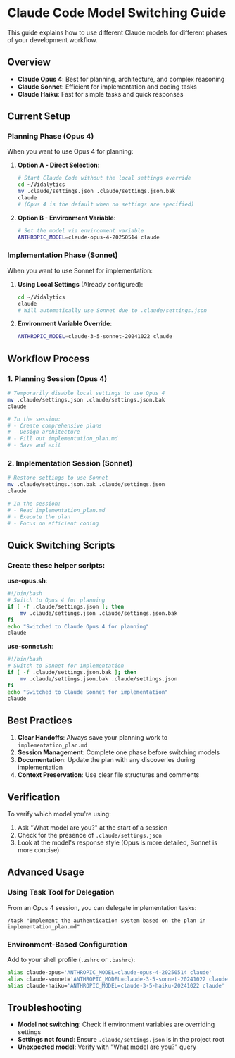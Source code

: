 # Claude Code Model Switching Guide

This guide explains how to use different Claude models for different phases of your development workflow.

## Overview

- **Claude Opus 4**: Best for planning, architecture, and complex reasoning
- **Claude Sonnet**: Efficient for implementation and coding tasks
- **Claude Haiku**: Fast for simple tasks and quick responses

## Current Setup

### Planning Phase (Opus 4)
When you want to use Opus 4 for planning:

1. **Option A - Direct Selection**:
   ```bash
   # Start Claude Code without the local settings override
   cd ~/Vidalytics
   mv .claude/settings.json .claude/settings.json.bak
   claude
   # (Opus 4 is the default when no settings are specified)
   ```

2. **Option B - Environment Variable**:
   ```bash
   # Set the model via environment variable
   ANTHROPIC_MODEL=claude-opus-4-20250514 claude
   ```

### Implementation Phase (Sonnet)
When you want to use Sonnet for implementation:

1. **Using Local Settings** (Already configured):
   ```bash
   cd ~/Vidalytics
   claude
   # Will automatically use Sonnet due to .claude/settings.json
   ```

2. **Environment Variable Override**:
   ```bash
   ANTHROPIC_MODEL=claude-3-5-sonnet-20241022 claude
   ```

## Workflow Process

### 1. Planning Session (Opus 4)
```bash
# Temporarily disable local settings to use Opus 4
mv .claude/settings.json .claude/settings.json.bak
claude

# In the session:
# - Create comprehensive plans
# - Design architecture
# - Fill out implementation_plan.md
# - Save and exit
```

### 2. Implementation Session (Sonnet)
```bash
# Restore settings to use Sonnet
mv .claude/settings.json.bak .claude/settings.json
claude

# In the session:
# - Read implementation_plan.md
# - Execute the plan
# - Focus on efficient coding
```

## Quick Switching Scripts

### Create these helper scripts:

**use-opus.sh**:
```bash
#!/bin/bash
# Switch to Opus 4 for planning
if [ -f .claude/settings.json ]; then
    mv .claude/settings.json .claude/settings.json.bak
fi
echo "Switched to Claude Opus 4 for planning"
claude
```

**use-sonnet.sh**:
```bash
#!/bin/bash
# Switch to Sonnet for implementation
if [ -f .claude/settings.json.bak ]; then
    mv .claude/settings.json.bak .claude/settings.json
fi
echo "Switched to Claude Sonnet for implementation"
claude
```

## Best Practices

1. **Clear Handoffs**: Always save your planning work to `implementation_plan.md`
2. **Session Management**: Complete one phase before switching models
3. **Documentation**: Update the plan with any discoveries during implementation
4. **Context Preservation**: Use clear file structures and comments

## Verification

To verify which model you're using:
1. Ask "What model are you?" at the start of a session
2. Check for the presence of `.claude/settings.json`
3. Look at the model's response style (Opus is more detailed, Sonnet is more concise)

## Advanced Usage

### Using Task Tool for Delegation
From an Opus 4 session, you can delegate implementation tasks:
```
/task "Implement the authentication system based on the plan in implementation_plan.md"
```

### Environment-Based Configuration
Add to your shell profile (`.zshrc` or `.bashrc`):
```bash
alias claude-opus='ANTHROPIC_MODEL=claude-opus-4-20250514 claude'
alias claude-sonnet='ANTHROPIC_MODEL=claude-3-5-sonnet-20241022 claude'
alias claude-haiku='ANTHROPIC_MODEL=claude-3-5-haiku-20241022 claude'
```

## Troubleshooting

- **Model not switching**: Check if environment variables are overriding settings
- **Settings not found**: Ensure `.claude/settings.json` is in the project root
- **Unexpected model**: Verify with "What model are you?" query